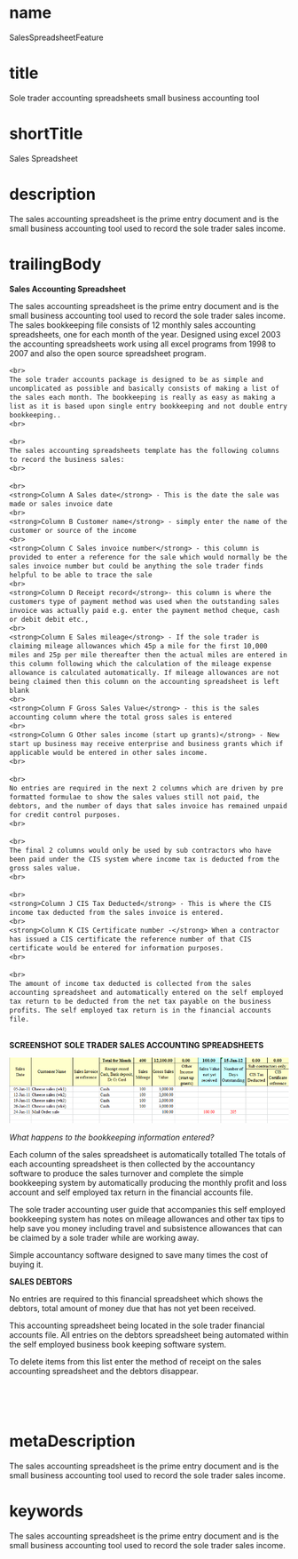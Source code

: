 # name
SalesSpreadsheetFeature

# title
Sole trader accounting spreadsheets small business accounting tool

# shortTitle
Sales Spreadsheet

# description
<p>The sales accounting spreadsheet is the prime entry document and is the small business accounting tool used to record the sole trader sales income.</p>

# trailingBody
<p>
    <strong>Sales Accounting Spreadsheet</strong>
</p>
<p>
    The sales accounting spreadsheet is the prime entry document and is the small business accounting tool used to record the sole trader sales income. The sales bookkeeping file consists of 12 monthly sales accounting spreadsheets, one for each month of the year. Designed using excel 2003 the accounting spreadsheets work using all excel programs from 1998 to 2007 and also the open source spreadsheet program.
    <br>
     
    <br>
    The sole trader accounts package is designed to be as simple and uncomplicated as possible and basically consists of making a list of the sales each month. The bookkeeping is really as easy as making a list as it is based upon single entry bookkeeping and not double entry bookkeeping..
    <br>
     
    <br>
    The sales accounting spreadsheets template has the following columns to record the business sales:
    <br>
     
    <br>
    <strong>Column A Sales date</strong> - This is the date the sale was made or sales invoice date
    <br>
    <strong>Column B Customer name</strong> - simply enter the name of the customer or source of the income
    <br>
    <strong>Column C Sales invoice number</strong> - this column is provided to enter a reference for the sale which would normally be the sales invoice number but could be anything the sole trader finds helpful to be able to trace the sale
    <br>
    <strong>Column D Receipt record</strong>- this column is where the customers type of payment method was used when the outstanding sales invoice was actually paid e.g. enter the payment method cheque, cash or debit debit etc.,
    <br>
    <strong>Column E Sales mileage</strong> - If the sole trader is claiming mileage allowances which 45p a mile for the first 10,000 miles and 25p per mile thereafter then the actual miles are entered in this column following which the calculation of the mileage expense allowance is calculated automatically. If mileage allowances are not being claimed then this column on the accounting spreadsheet is left blank
    <br>
    <strong>Column F Gross Sales Value</strong> - this is the sales accounting column where the total gross sales is entered
    <br>
    <strong>Column G Other sales income (start up grants)</strong> - New start up business may receive enterprise and business grants which if applicable would be entered in other sales income.
    <br>
     
    <br>
    No entries are required in the next 2 columns which are driven by pre formatted formulae to show the sales values still not paid, the debtors, and the number of days that sales invoice has remained unpaid for credit control purposes.
    <br>
     
    <br>
    The final 2 columns would only be used by sub contractors who have been paid under the CIS system where income tax is deducted from the gross sales value.
    <br>
     
    <br>
    <strong>Column J CIS Tax Deducted</strong> - This is where the CIS income tax deducted from the sales invoice is entered.
    <br>
    <strong>Column K CIS Certificate number -</strong> When a contractor has issued a CIS certificate the reference number of that CIS certificate would be entered for information purposes.
    <br>
     
    <br>
    The amount of income tax deducted is collected from the sales accounting spreadsheet and automatically entered on the self employed tax return to be deducted from the net tax payable on the business profits. The self employed tax return is in the financial accounts file.
</p>
<p>
    <br>
    <strong>SCREENSHOT SOLE TRADER SALES ACCOUNTING SPREADSHEETS</strong>
</p>
<p>
    <strong><span><img alt='Basic Sole Tader - Sales.png' src='assets/Basic Sole Tader - Sales.png'/></span>
        <br>
    </strong>
</p>
<p>
    <em>What happens to the bookkeeping information entered?</em>
</p>
<p>Each column of the sales spreadsheet is automatically totalled The totals of each accounting spreadsheet is then collected by the accountancy software to produce the sales turnover and complete the simple bookkeeping system by automatically producing the monthly profit and loss account and self employed tax return in the financial accounts file.</p>
<p>The sole trader accounting user guide that accompanies this self employed bookkeeping system has notes on mileage allowances and other tax tips to help save you money including travel and subsistence allowances that can be claimed by a sole trader while are working away.</p>
<p>Simple accountancy software designed to save many times the cost of buying it.</p>
<p>
    <strong>SALES DEBTORS</strong>
</p>
<p>No entries are required to this financial spreadsheet which shows the debtors, total amount of money due that has not yet been received.</p>
<p>This accounting spreadsheet being located in the sole trader financial accounts file. All entries on the debtors spreadsheet being automated within the self employed business book keeping software system.</p>
<p>To delete items from this list enter the method of receipt on the sales accounting spreadsheet and the debtors disappear.</p>
<p>&nbsp;</p>
<p>
    <strong>
        <br>
    </strong>
</p>


# metaDescription
<p>The sales accounting spreadsheet is the prime entry document and is the small business accounting tool used to record the sole trader sales income.</p>

# keywords
<p>The sales accounting spreadsheet is the prime entry document and is the small business accounting tool used to record the sole trader sales income.</p>
